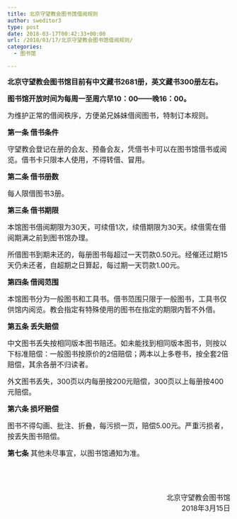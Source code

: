 ```yaml
---
title: 北京守望教会图书馆借阅规则
author: sweditor3
type: post
date: 2018-03-17T00:42:33+00:00
url: /2018/03/17/北京守望教会图书馆借阅规则/
categories:
  - 图书馆

---
```

<span style="font-size: 12pt;"><strong>北京守望教会图书馆目前有中文藏书2681册，英文藏书300册左右。</strong></span>

<span style="font-size: 12pt;"><strong>图书馆开放时间为每周一至周六早10：00——晚16：00。</strong></span>

<span style="font-size: 12pt;">为维护正常的借阅秩序，方便弟兄姊妹借阅图书，特制订本规则。</span>

<span style="font-size: 12pt;"><strong>第一条 借书条件</strong></span>

<span style="font-size: 12pt;">守望教会登记在册的会友、预备会友，凭借书卡可以在图书馆借书或阅览。借书卡只限本人使用，不得转借、冒用。</span>

<span style="font-size: 12pt;"><strong>第二条 借书册数</strong></span>

<span style="font-size: 12pt;">每人限借图书3册。</span>

<span style="font-size: 12pt;"><strong>第三条 借书期限</strong></span>

<span style="font-size: 12pt;">本馆图书借阅期限为30天，可续借1次，续借期限为30天。续借需在借阅期满之前到图书馆办理。</span>

<span style="font-size: 12pt;">所借图书到期未还的，每册图书每超过一天罚款0.50元。经催还过期15天仍未还者，自超期之日算起，每过期一天罚款1.00元。</span>

<span style="font-size: 12pt;"><strong>第四条 借阅范围</strong></span>

<span style="font-size: 12pt;">本馆图书分为一般图书和工具书。借书范围只限于一般图书，工具书仅供馆内阅览。教会指定有特殊使用的图书在指定的期限内暂不外借。</span>

<span style="font-size: 12pt;"><strong>第五条 丢失赔偿</strong></span>

<span style="font-size: 12pt;">中文图书丢失按相同版本图书赔还。如未能找到相同版本图书，则按以下标准赔偿：一般图书按原价的2倍赔偿；两本以上多卷书，按全套2倍赔偿，其余各册不归读者。</span>
  
<span style="font-size: 12pt;">外文图书丢失，300页以内每册按200元赔偿，300页以上每册按400元赔偿。</span>

<span style="font-size: 12pt;"><strong>第六条 损坏赔偿</strong></span>

<span style="font-size: 12pt;">图书不得勾画、批注、折叠，每污损一页，赔偿5.00元。严重污损者，按丢失图书赔偿。</span>

<span style="font-size: 12pt;"><strong>第七条</strong> 其他未尽事宜，以图书馆通知为准。</span>

&nbsp;

&nbsp;

<p style="text-align: right;">
  <span style="font-size: 12pt;">北京守望教会图书馆</span><br /> <span style="font-size: 12pt;">2018年3月15日</span>
</p>

&nbsp;
